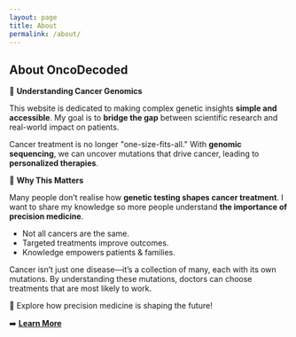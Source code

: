 ```yaml
---
layout: page
title: About
permalink: /about/
---
```


## About OncoDecoded  

🔬 **Understanding Cancer Genomics**  

This website is dedicated to making complex genetic insights **simple and accessible**. My goal is to **bridge the gap** between scientific research and real-world impact on patients.  

Cancer treatment is no longer "one-size-fits-all." With **genomic sequencing**, we can uncover mutations that drive cancer, leading to **personalized therapies**.

📌 **Why This Matters**

Many people don’t realise how **genetic testing shapes cancer treatment**. I want to share my knowledge so more people understand **the importance of precision medicine**.  

- Not all cancers are the same.
- Targeted treatments improve outcomes.
- Knowledge empowers patients & families.

Cancer isn’t just one disease—it’s a collection of many, each with its own mutations. By understanding these mutations, doctors can choose treatments that are most likely to work.  

🚀 Explore how precision medicine is shaping the future! 

➡️ **[Learn More](https://alaiatai.github.io/oncodecoded/)**  
